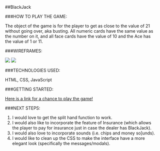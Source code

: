 ##BlackJack

###HOW TO PLAY THE GAME:

The object of the game is for the player to get as close to the value of 21 without going over, aka busting. All numeric cards have the same value as the number on it, and all face cards have the value of 10 and the Ace has the value of 1 or 11.

###WIREFRAMES:

![](https://i.imgur.com/ciw7HvA.png)
![](https://i.imgur.com/EAuAmU4.png)

###TECHNOLOGIES USED: 

HTML, CSS, JavaScript

###GETTING STARTED: 

[Here is a link for a chance to play the game! ](https://skimalee.github.io/blackjack/)

###NEXT STEPS:

1. I would love to get the split hand function to work.
2. I would also like to incorporate the feature of Insurance (which allows the player to pay for insurance just in case the dealer has BlackJack).
3. I would also love to incorporate sounds (i.e. chips and money so]unds).
4. I would like to clean up the CSS to make the interface have a more elegant look (specifically the messages/modals).